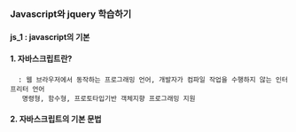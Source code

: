  
### Javascript와 jquery 학습하기

#### js_1 : javascript의 기본

#### 1. 자바스크립트란?
 <pre><code>  : 웹 브라우저에서 동작하는 프로그래밍 언어, 개발자가 컴파일 작업을 수행하지 않는 인터프리터 언어  
   명령형, 함수형, 프로토타입기반 객체지향 프로그래밍 지원</code></pre>
#### 2. 자바스크립트의 기본 문법

